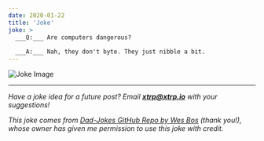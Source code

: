 ```yaml
---
date: 2020-01-22
title: 'Joke'
joke: >
  ___Q:___ Are computers dangerous?
  
  ___A:___ Nah, they don't byte. They just nibble a bit.
---
```


![Joke Image](https://private.xtrp.io/projects/DailyDeveloperJokes/public_image_server/images/5e1258f70cd7f.png)

---
*Have a joke idea for a future post? Email **[xtrp@xtrp.io](mailto:xtrp@xtrp.io)** with your suggestions!*

*This joke comes from [Dad-Jokes GitHub Repo by Wes Bos](https://github.com/wesbos/dad-jokes) (thank you!), whose owner has given me permission to use this joke with credit.*

<!-- 
Joke text:
**Q:** Are computers dangerous?

**A:** Nah, they don't byte. They just nibble a bit.
 -->

